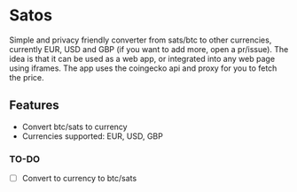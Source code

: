 # Satos
 Simple and privacy friendly converter from sats/btc to other currencies, currently EUR, USD and GBP (if you want to add more, open a pr/issue). The idea is that it can be used as a web app, or integrated into any web page using iframes. The app uses the coingecko api and proxy for you to fetch the price.

 ## Features
 - Convert btc/sats to currency
 - Currencies supported: EUR, USD, GBP

 ### TO-DO
 - [ ] Convert to currency to btc/sats